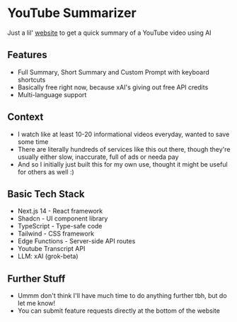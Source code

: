 # YouTube Summarizer

Just a lil' [website](https://dub.sh/ytsumm) to get a quick summary of a YouTube video using AI


## Features

- Full Summary, Short Summary and Custom Prompt with keyboard shortcuts
- Basically free right now, because xAI's giving out free API credits
- Multi-language support

  
## Context

- I watch like at least 10-20 informational videos everyday, wanted to save some time
- There are literally hundreds of services like this out there, though they're usually either slow, inaccurate, full of ads or needa pay
- And so I initially just built this for my own use, thought it might be useful for others as well :)


## Basic Tech Stack

- Next.js 14 - React framework
- Shadcn - UI component library
- TypeScript - Type-safe code
- Tailwind - CSS framework
- Edge Functions - Server-side API routes
- Youtube Transcript API
- LLM: xAI (grok-beta)


## Further Stuff

- Ummm don't think I'll have much time to do anything further tbh, but do let me know!
- You can submit feature requests directly at the bottom of the website


